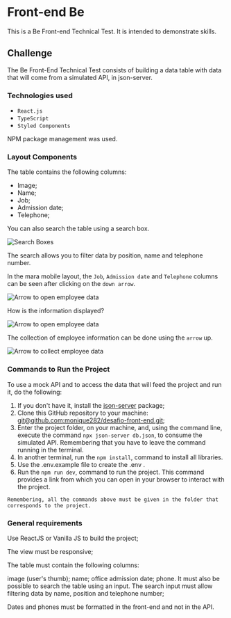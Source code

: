 # Front-end Be

This is a Be Front-end Technical Test. It is intended to demonstrate skills.

## Challenge

The Be Front-End Technical Test consists of building a data table with data that will come from a simulated API, in json-server.

### Technologies used

- `React.js`
- `TypeScript`
- `Styled Components`

NPM package management was used.

### Layout Components

The table contains the following columns:

- Image;
- Name;
- Job;
- Admission date;
- Telephone;

You can also search the table using a search box.

![Search Boxes](https://i.imgur.com/HQnKqIJ.png)

The search allows you to filter data by position, name and telephone number.

In the mara mobile layout, the `Job`, `Admission date` and `Telephone` columns can be seen after clicking on the `down arrow`.

![Arrow to open employee data](https://i.imgur.com/4ELOtjY.png)

How is the information displayed?

![Arrow to open employee data](https://i.imgur.com/pk3EKka.png)

The collection of employee information can be done using the `arrow` up.

![Arrow to collect employee data](https://i.imgur.com/16CAwzB.png)

### Commands to Run the Project


To use a mock API and to access the data that will feed the project and run it, do the following:

1. If you don't have it, install the [json-server](https://github.com/typicode/json-server) package;
2. Clone this GitHub repository to your machine: [git@github.com:monique282/desafio-front-end.git](https://github.com/BeMobile/desafio-front-end);
3. Enter the project folder, on your machine, and, using the command line, execute the command `npx json-server db.json`, to consume the simulated API. Remembering that you have to leave the command running in the terminal.
4. In another terminal, run the `npm install`, command to install all libraries.
5. Use the .env.example file to create the .env .
6. Run the `npm run dev`, command to run the project. This command provides a link from which you can open in your browser to interact with the project.

```
Remembering, all the commands above must be given in the folder that corresponds to the project.
```
### General requirements
Use ReactJS or Vanilla JS to build the project;

The view must be responsive;

The table must contain the following columns:

image (user's thumb);
name;
office
admission date;
phone.
It must also be possible to search the table using an input. The search input must allow filtering data by name, position and telephone number;

Dates and phones must be formatted in the front-end and not in the API.